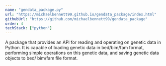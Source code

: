 ```yaml
---
name: "gendata_package.py"
url: "https://michaelbennett99.github.io/gendata_package/index.html"
githubUrl: "https://github.com/michaelbennett99/gendata_package"
order: 4
techStack: ["python"]
---
```


A package that provides an API for reading and operating on genetic data in
Python. It is capable of loading genetic data in bed/bim/fam format, performing
simple operations on this genetic data, and saving genetic data objects to bed/
bim/fam file format.

